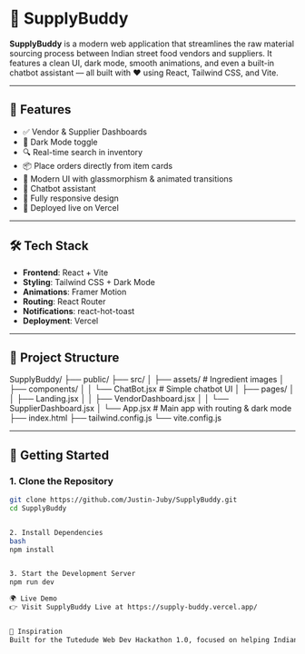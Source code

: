 # 🛒 SupplyBuddy

**SupplyBuddy** is a modern web application that streamlines the raw material sourcing process between Indian street food vendors and suppliers. It features a clean UI, dark mode, smooth animations, and even a built-in chatbot assistant — all built with ❤️ using React, Tailwind CSS, and Vite.

---

## 🌟 Features

- ✅ Vendor & Supplier Dashboards
- 🌙 Dark Mode toggle
- 🔍 Real-time search in inventory
- 📦 Place orders directly from item cards
- 🎨 Modern UI with glassmorphism & animated transitions
- 🤖 Chatbot assistant
- 📱 Fully responsive design
- 🚀 Deployed live on Vercel

---

## 🛠️ Tech Stack

- **Frontend**: React + Vite
- **Styling**: Tailwind CSS + Dark Mode
- **Animations**: Framer Motion
- **Routing**: React Router
- **Notifications**: react-hot-toast
- **Deployment**: Vercel

---

## 📂 Project Structure

SupplyBuddy/
├── public/
├── src/
│ ├── assets/ # Ingredient images
│ ├── components/
│ │ └── ChatBot.jsx # Simple chatbot UI
│ ├── pages/
│ │ ├── Landing.jsx
│ │ ├── VendorDashboard.jsx
│ │ └── SupplierDashboard.jsx
│ └── App.jsx # Main app with routing & dark mode
├── index.html
├── tailwind.config.js
└── vite.config.js



---

## 🚀 Getting Started

### 1. Clone the Repository

```bash
git clone https://github.com/Justin-Juby/SupplyBuddy.git
cd SupplyBuddy


2. Install Dependencies
bash
npm install


3. Start the Development Server
npm run dev

🌍 Live Demo
👉 Visit SupplyBuddy Live at https://supply-buddy.vercel.app/


🧠 Inspiration
Built for the Tutedude Web Dev Hackathon 1.0, focused on helping Indian street food vendors improve their sourcing workflow through tech.


